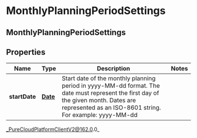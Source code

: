 # MonthlyPlanningPeriodSettings

## MonthlyPlanningPeriodSettings

## Properties

|Name | Type | Description | Notes|
|------------ | ------------- | ------------- | -------------|
| **startDate** | [**Date**](Date) | Start date of the monthly planning period in yyyy-MM-dd format. The date must represent the first day of the given month. Dates are represented as an ISO-8601 string. For example: yyyy-MM-dd | |



_PureCloudPlatformClientV2@162.0.0_
